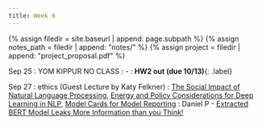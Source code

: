 ```yaml
---
title: Week 6
---
```



{% assign filedir = site.baseurl | append: page.subpath %} 
{% assign notes_path = filedir | append: "notes/" %} 
{% assign project = filedir | append: "project_proposal.pdf" %}

<!--  
Instructions:

INDENTATION COUNTS

Each day should be formatted exactly as follows

Date
: Lessons Covered
  : Reading List
    : In Class Presentations
: **Assignment/Announcement**{: .label}


To add a hyperlink for readings, do it as follows
  : [Example Paper](http://linktopaper.edu)

To make the hyperlink open in a new tab by default
  : [Example Paper](http://linktopaper.edu){:target=_"blank"}

The announcement can be made red for due dates as follows
: **Assignment Due**{: .label .label-red }

-->



Sep 25
: YOM KIPPUR NO CLASS
  : - 
: **HW2 out (due 10/13)**{: .label}

Sep 27
: ethics (Guest Lecture by Katy Felkner)
  : [The Social Impact of Natural Language Processing](https://aclanthology.org/P16-2096.pdf), [Energy and Policy Considerations for Deep Learning in NLP](https://aclanthology.org/P19-1355/), [Model Cards for Model Reporting](https://arxiv.org/abs/1810.03993)
    : Daniel P - [Extracted BERT Model Leaks More Information than you Think!](https://aclanthology.org/2022.emnlp-main.99/)


